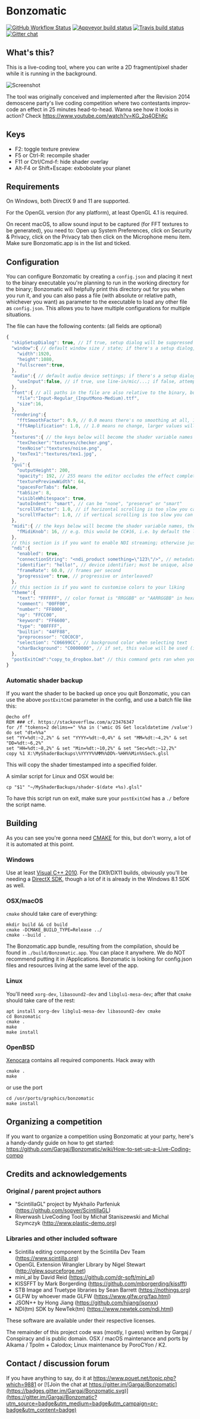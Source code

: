 # Bonzomatic

[![GitHub Workflow Status](https://img.shields.io/github/workflow/status/Gargaj/Bonzomatic/build-on-push?logo=github)](https://github.com/Gargaj/Bonzomatic/actions)
[![Appveyor build status](https://ci.appveyor.com/api/projects/status/ix6fwi6nym1tu4e7?svg=true)](https://ci.appveyor.com/project/Gargaj/bonzomatic)
[![Travis build status](https://img.shields.io/travis/Gargaj/Bonzomatic?logo=travis)](https://travis-ci.org/Gargaj/Bonzomatic)
[![Gitter chat](https://badges.gitter.im/Gargaj/Bonzomatic.svg)](https://gitter.im/Gargaj/Bonzomatic?utm_source=badge&utm_medium=badge&utm_campaign=pr-badge&utm_content=badge)

## What's this?
This is a live-coding tool, where you can write a 2D fragment/pixel shader while it is running in the background.

![Screenshot](https://i.imgur.com/8K8IztLl.jpg)

The tool was originally conceived and implemented after the Revision 2014 demoscene party's live coding competition where two contestants improv-code an effect in 25 minutes head-to-head. Wanna see how it looks in action? Check https://www.youtube.com/watch?v=KG_2q4OEhKc

## Keys
- F2: toggle texture preview
- F5 or Ctrl-R: recompile shader
- F11 or Ctrl/Cmd-f: hide shader overlay
- Alt-F4 or Shift+Escape: exbobolate your planet

## Requirements
On Windows, both DirectX 9 and 11 are supported.

For the OpenGL version (for any platform), at least OpenGL 4.1 is required.

On recent macOS, to allow sound input to be captured (for FFT textures to be generated), you need to: Open up System Preferences, click on Security & Privacy, click on the Privacy tab then click on the Microphone menu item. Make sure Bonzomatic.app is in the list and ticked.

## Configuration
You can configure Bonzomatic by creating a `config.json` and placing it next to the binary executable you're planning to run in the working directory for the binary; Bonzomatic will helpfully print this directory out for you when you run it, and you can also pass a file (with absolute or relative path, whichever you want) as parameter to the executable to load any other file as `config.json`. This allows you to have multiple configurations for multiple situations.

The file can have the following contents: (all fields are optional)
``` javascript
{
  "skipSetupDialog": true, // If true, setup dialog will be suppressed - all values you provide below will be used without validation (at your own risk!)
  "window":{ // default window size / state; if there's a setup dialog, it will override it
    "width":1920,
    "height":1080,
    "fullscreen":true,
  },
  "audio":{ // default audio device settings; if there's a setup dialog, it will override it
    "useInput":false, // if true, use line-in/mic/...; if false, attempt to create a loopback device and use stereo out
  },
  "font":{ // all paths in the file are also relative to the binary, but again, can be absolute paths if that's more convenient
    "file":"Input-Regular_(InputMono-Medium).ttf",
    "size":16,
  },
  "rendering":{
    "fftSmoothFactor": 0.9, // 0.0 means there's no smoothing at all, 1.0 means the FFT is completely smoothed flat
    "fftAmplification": 1.0, // 1.0 means no change, larger values will result in brighter/stronger bands, smaller values in darker/weaker ones
  },
  "textures":{ // the keys below will become the shader variable names
    "texChecker":"textures/checker.png",
    "texNoise":"textures/noise.png",
    "texTex1":"textures/tex1.jpg",
  },
  "gui":{
    "outputHeight": 200,
    "opacity": 192, // 255 means the editor occludes the effect completely, 0 means the editor is fully transparent
    "texturePreviewWidth": 64,
    "spacesForTabs": false,
    "tabSize": 8,
    "visibleWhitespace": true,
    "autoIndent": "smart", // can be "none", "preserve" or "smart"
    "scrollXFactor": 1.0, // if horizontal scrolling is too slow you can speed it up here (or change direction)
    "scrollYFactor": 1.0, // if vertical scrolling is too slow you can speed it up here (or change direction)
  },
  "midi":{ // the keys below will become the shader variable names, the values are the CC numbers
    "fMidiKnob": 16, // e.g. this would be CC#16, i.e. by default the leftmost knob on a nanoKONTROL 2
  },
  // this section is if you want to enable NDI streaming; otherwise just ignore it
  "ndi":{
    "enabled": true,
    "connectionString": "<ndi_product something=\"123\"/>", // metadata sent to the receiver; completely optional
    "identifier": "hello!", // device identifier; must be unique, also helps source discovery/identification in the receiver if there are multiple sources on the network
    "frameRate": 60.0, // frames per second
    "progressive": true, // progressive or interleaved?
  },
  // this section is if you want to customise colors to your liking
  "theme":{
    "text": "FFFFFF", // color format is "RRGGBB" or "AARRGGBB" in hexadecimal
    "comment": "00FF00",
    "number": "FF8000",
    "op": "FFCC00",
    "keyword": "FF6600",
    "type": "00FFFF",
    "builtin": "44FF88",
    "preprocessor": "C0C0C0",
    "selection": "C06699CC", // background color when selecting text
    "charBackground": "C0000000", // if set, this value will be used (instead of gui opacity) behind characters
  },
  "postExitCmd":"copy_to_dropbox.bat" // this command gets ran when you quit Bonzomatic, and the shader filename gets passed to it as first parameter. Use this to take regular backups.
}
```
### Automatic shader backup
If you want the shader to be backed up once you quit Bonzomatic, you can use the above `postExitCmd` parameter in the config, and use a batch file like this:
```
@echo off
REM ### cf. https://stackoverflow.com/a/23476347
for /f "tokens=2 delims==" %%a in ('wmic OS Get localdatetime /value') do set "dt=%%a"
set "YY=%dt:~2,2%" & set "YYYY=%dt:~0,4%" & set "MM=%dt:~4,2%" & set "DD=%dt:~6,2%"
set "HH=%dt:~8,2%" & set "Min=%dt:~10,2%" & set "Sec=%dt:~12,2%"
copy %1 X:\MyShaderBackups\%YYYY%%MM%%DD%-%HH%%Min%%Sec%.glsl
```
This will copy the shader timestamped into a specified folder.

A similar script for Linux and OSX would be:
```
cp "$1" "~/MyShaderBackups/shader-$(date +%s).glsl"
```

To have this script run on exit, make sure your `postExitCmd` has a `./` before the script name.


## Building
As you can see you're gonna need [CMAKE](https://cmake.org/) for this, but don't worry, a lot of it is automated at this point.

### Windows
Use at least [Visual C++ 2010](https://support.microsoft.com/ru-ru/help/2977003/the-latest-supported-visual-c-downloads). For the DX9/DX11 builds, obviously you'll be needing a [DirectX SDK](https://www.microsoft.com/en-us/download/details.aspx?id=6812), though a lot of it is already in the Windows 8.1 SDK as well.

### OSX/macOS
```cmake``` should take care of everything:
```
mkdir build && cd build
cmake -DCMAKE_BUILD_TYPE=Release ../
cmake --build .
```
The Bonzomatic.app bundle, resulting from the compilation, should be found in `./build/Bonzomatic.app`. You can place it anywhere.
We do NOT recommend putting it in /Applications. Bonzomatic is looking for config.json files and resources living at the same level of the app.

### Linux
You'll need ```xorg-dev```, `libasound2-dev` and ```libglu1-mesa-dev```; after that ```cmake``` should take care of the rest:
```
apt install xorg-dev libglu1-mesa-dev libasound2-dev cmake
cd Bonzomatic
cmake .
make
make install
```

### OpenBSD
[Xenocara](https://xenocara.org) contains all required components.  Hack away with
```
cmake .
make
```
or use the port
```
cd /usr/ports/graphics/bonzomatic
make install
```


## Organizing a competition
If you want to organize a competition using Bonzomatic at your party, here's a handy-dandy guide on how to get started:
https://github.com/Gargaj/Bonzomatic/wiki/How-to-set-up-a-Live-Coding-compo

## Credits and acknowledgements
### Original / parent project authors
- "ScintillaGL" project by Mykhailo Parfeniuk (https://github.com/sopyer/ScintillaGL)
- Riverwash LiveCoding Tool by Michał Staniszewski and Michal Szymczyk (http://www.plastic-demo.org)

### Libraries and other included software
- Scintilla editing component by the Scintilla Dev Team (https://www.scintilla.org)
- OpenGL Extension Wrangler Library by Nigel Stewart (http://glew.sourceforge.net)
- mini_al by David Reid (https://github.com/dr-soft/mini_al)
- KISSFFT by Mark Borgerding (https://github.com/mborgerding/kissfft)
- STB Image and Truetype libraries by Sean Barrett (https://nothings.org)
- GLFW by whoever made GLFW (https://www.glfw.org/faq.html)
- JSON++ by Hong Jiang (https://github.com/hjiang/jsonxx)
- NDI(tm) SDK by NewTek(tm) (https://www.newtek.com/ndi.html)

These software are available under their respective licenses.

The remainder of this project code was (mostly, I guess) written by Gargaj / Conspiracy and is public domain.
OSX / macOS maintenance and ports by Alkama / Tpolm + Calodox; Linux maintenance by PoroCYon / K2.

## Contact / discussion forum
If you have anything to say, do it at https://www.pouet.net/topic.php?which=9881 or [![Join the chat at https://gitter.im/Gargaj/Bonzomatic](https://badges.gitter.im/Gargaj/Bonzomatic.svg)](https://gitter.im/Gargaj/Bonzomatic?utm_source=badge&utm_medium=badge&utm_campaign=pr-badge&utm_content=badge)
